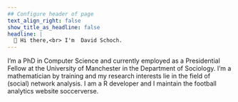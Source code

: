```yaml
---
## Configure header of page
text_align_right: false
show_title_as_headline: false
headline: |
  👋 Hi there,<br> I'm  David Schoch.
---
```


<!-- this is a subheadline -->
I’m a PhD in Computer Science and currently employed as a Presidential Fellow at the University of Manchester in the Department of Sociology. I’m a mathematician by training and my research interests lie in the field of (social) network analysis. I am a R developer and I maintain the football analytics website soccerverse.

<!-- more content -->